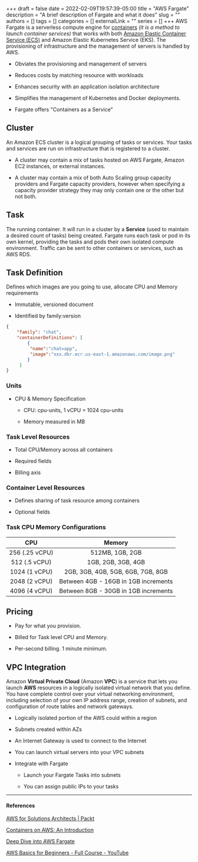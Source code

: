 +++ 
draft = false
date = 2022-02-09T19:57:39-05:00
title = "AWS Fargate"
description = "A brief description of Fargate and what it does"
slug = ""
authors = []
tags = []
categories = []
externalLink = ""
series = []
+++
AWS Fargate is a serverless compute engine for [containers](https://www.codingwithcarl.com/posts/2021-11-30-docker/) *(it is a method to launch container services)* that works with both [Amazon Elastic Container Service (ECS)](https://www.codingwithcarl.com/posts/2022-02-02-ecs/) and Amazon Elastic Kubernetes Service (EKS). The provisioning of infrastructure and the management of servers is handled by AWS.  

- Obviates the provisioning and management of servers

- Reduces costs by matching resource with workloads

- Enhances security with an application isolation architecture

- Simplifies the management of Kubernetes and Docker deployments.

- Fargate offers "Containers as a Service"

## Cluster

An Amazon ECS cluster is a logical grouping of tasks or services. Your tasks and services are run on infrastructure that is registered to a cluster.

- A cluster may contain a mix of tasks hosted on AWS Fargate, Amazon EC2 instances, or external instances.

- A cluster may contain a mix of both Auto Scaling group capacity providers and Fargate capacity providers, however when specifying a capacity provider strategy they may only contain one or the other but not both.

## Task

The running container. It will run in a cluster by a **Service** (used to maintain a desired count of tasks) being created. Fargate runs each task or pod in its own kernel, providing the tasks and pods their own isolated compute environment. Traffic can be sent to other containers or services, such as AWS RDS.

## Task Definition

Defines which images are you going to use, allocate CPU and Memory requirements

- Immutable, versioned document

- Identified by family:version

```json
{
    "family": "chat",
    "containerDefinitions": [
        {
         "name":"chat=app",
         "image":"xxx.dkr.ecr.us-east-1.amazonaws.com/image.png"   
        }
     ]
}
```

### Units

- CPU & Memory Specification
  
  - CPU: cpu-units, 1 vCPU =  1024 cpu-units
  
  - Memory measured in MB

### Task Level Resources

- Total CPU/Memory across all containers

- Required fields

- Billing axis

### Container Level Resources

- Defines sharing of task resource among containers

- Optional fields

### Task CPU Memory Configurations

| CPU            | Memory                               |
|:--------------:|:------------------------------------:|
| 256 (.25 vCPU) | 512MB, 1GB, 2GB                      |
| 512 (.5 vCPU)  | 1GB, 2GB, 3GB, 4GB                   |
| 1024 (1 vCPU)  | 2GB, 3GB, 4GB, 5GB, 6GB, 7GB, 8GB    |
| 2048 (2 vCPU)  | Between 4GB - 16GB in 1GB increments |
| 4096 (4 vCPU)  | Between 8GB - 30GB in 1GB increments |

## Pricing

- Pay for what you provision.

- Billed for Task level CPU and Memory.

- Per-second billing. 1 minute minimum.

## VPC Integration

Amazon **Virtual Private Cloud** (Amazon **VPC**) is a service that lets you launch **AWS** resources in a logically isolated virtual network that you define. You have complete control over your virtual networking environment, including selection of your own IP address range, creation of subnets, and configuration of route tables and network gateways.

- Logically isolated portion of the AWS could within a region

- Subnets created within AZs

- An Internet Gateway is used to connect to the Internet

- You can launch virtual servers into your VPC subnets

- Integrate with Fargate
  
  - Launch your Fargate Tasks into subnets
  
  - You can assign public IPs to your tasks

---

#### References

[AWS for Solutions Architects | Packt](https://www.packtpub.com/product/aws-for-solutions-architects/9781789539233)

[Containers on AWS: An Introduction](https://youtu.be/kBi-s3eV2Ec)

[Deep Dive into AWS Fargate](https://youtu.be/IEvLkwdFgnU)

[AWS Basics for Beginners - Full Course - YouTube](https://youtu.be/ulprqHHWlng)
